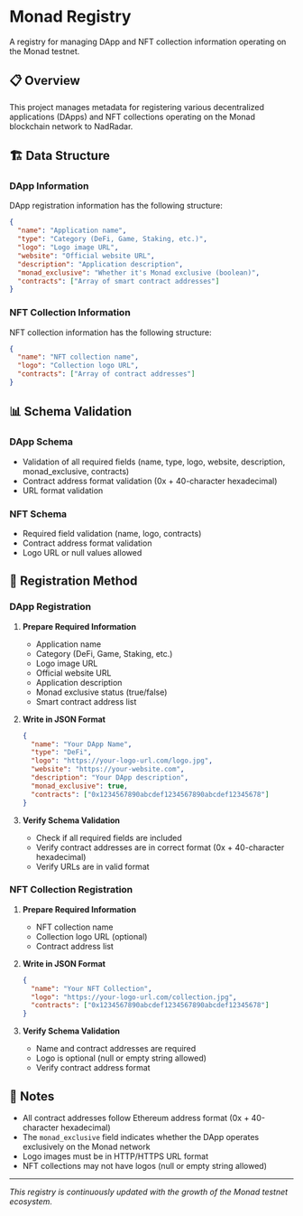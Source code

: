 # Monad Registry

A registry for managing DApp and NFT collection information operating on the Monad testnet.

## 📋 Overview

This project manages metadata for registering various decentralized applications (DApps) and NFT collections operating on the Monad blockchain network to NadRadar.

## 🏗️ Data Structure

### DApp Information

DApp registration information has the following structure:

```json
{
  "name": "Application name",
  "type": "Category (DeFi, Game, Staking, etc.)",
  "logo": "Logo image URL",
  "website": "Official website URL",
  "description": "Application description",
  "monad_exclusive": "Whether it's Monad exclusive (boolean)",
  "contracts": ["Array of smart contract addresses"]
}
```

### NFT Collection Information

NFT collection information has the following structure:

```json
{
  "name": "NFT collection name",
  "logo": "Collection logo URL",
  "contracts": ["Array of contract addresses"]
}
```

## 📊 Schema Validation

### DApp Schema
- Validation of all required fields (name, type, logo, website, description, monad_exclusive, contracts)
- Contract address format validation (0x + 40-character hexadecimal)
- URL format validation

### NFT Schema
- Required field validation (name, logo, contracts)
- Contract address format validation
- Logo URL or null values allowed

## 🔧 Registration Method

### DApp Registration

1. **Prepare Required Information**
   - Application name
   - Category (DeFi, Game, Staking, etc.)
   - Logo image URL
   - Official website URL
   - Application description
   - Monad exclusive status (true/false)
   - Smart contract address list

2. **Write in JSON Format**
   ```json
   {
     "name": "Your DApp Name",
     "type": "DeFi",
     "logo": "https://your-logo-url.com/logo.jpg",
     "website": "https://your-website.com",
     "description": "Your DApp description",
     "monad_exclusive": true,
     "contracts": ["0x1234567890abcdef1234567890abcdef12345678"]
   }
   ```

3. **Verify Schema Validation**
   - Check if all required fields are included
   - Verify contract addresses are in correct format (0x + 40-character hexadecimal)
   - Verify URLs are in valid format

### NFT Collection Registration

1. **Prepare Required Information**
   - NFT collection name
   - Collection logo URL (optional)
   - Contract address list

2. **Write in JSON Format**
   ```json
   {
     "name": "Your NFT Collection",
     "logo": "https://your-logo-url.com/collection.jpg",
     "contracts": ["0x1234567890abcdef1234567890abcdef12345678"]
   }
   ```

3. **Verify Schema Validation**
   - Name and contract addresses are required
   - Logo is optional (null or empty string allowed)
   - Verify contract address format

## 📝 Notes

- All contract addresses follow Ethereum address format (0x + 40-character hexadecimal)
- The `monad_exclusive` field indicates whether the DApp operates exclusively on the Monad network
- Logo images must be in HTTP/HTTPS URL format
- NFT collections may not have logos (null or empty string allowed)

---

*This registry is continuously updated with the growth of the Monad testnet ecosystem.*
